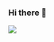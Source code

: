 ### Hi there 👋


<img align="center" src="https://github-readme-stats.vercel.app/api/?username=Dogcube51" />

